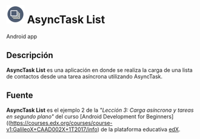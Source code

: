 # ![alt-text][logo] AsyncTask List

Android app

## Descripción

**AsyncTask List** es una aplicación en donde se realiza la carga de una lista de contactos desde una tarea asíncrona utilizando AsyncTask.

## Fuente

**AsyncTask List** es el ejemplo 2 de la _"Lección 3: Carga asíncrona y tareas en segundo plano"_ del curso [Android Development for Beginners]((https://courses.edx.org/courses/course-v1:GalileoX+CAAD002X+1T2017/info) de la plataforma educativa [edX](https://www.edx.org/).

[logo]: https://github.com/ShellCore/AsyncTaskList/raw/master/app/src/main/res/mipmap-mdpi/ic_launcher.png "AsyncTask List Logo"
